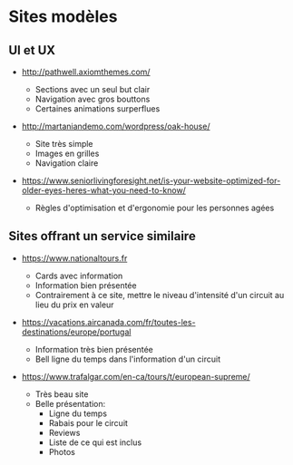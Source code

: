 # Sites modèles

## UI et UX

- http://pathwell.axiomthemes.com/
  - Sections avec un seul but clair
  - Navigation avec gros bouttons
  - Certaines animations surperflues


- http://martaniandemo.com/wordpress/oak-house/
  - Site très simple
  - Images en grilles
  - Navigation claire


- https://www.seniorlivingforesight.net/is-your-website-optimized-for-older-eyes-heres-what-you-need-to-know/
  - Règles d'optimisation et d'ergonomie pour les personnes agées


## Sites offrant un service similaire

- https://www.nationaltours.fr
  - Cards avec information
  - Information bien présentée
  - Contrairement à ce site, mettre le niveau d'intensité d'un circuit au lieu
    du prix en valeur


- https://vacations.aircanada.com/fr/toutes-les-destinations/europe/portugal
  - Information très bien présentée
  - Bell ligne du temps dans l'information d'un circuit


- https://www.trafalgar.com/en-ca/tours/t/european-supreme/
  - Très beau site
  - Belle présentation:
    - Ligne du temps
    - Rabais pour le circuit
    - Reviews
    - Liste de ce qui est inclus
    - Photos
